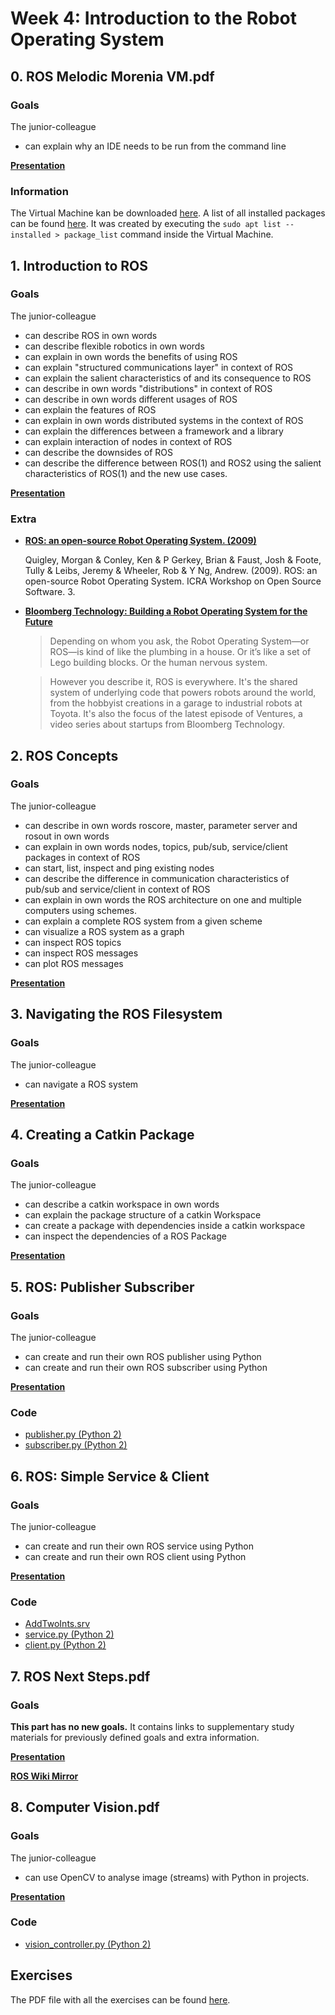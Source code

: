 # Week 4: Introduction to the Robot Operating System

## 0. ROS Melodic Morenia VM.pdf
### Goals
The junior-colleague

* can explain why an IDE needs to be run from the command line 

**[Presentation](0%20ROS%20Melodic%20Morenia%20VM.pdf)**

### Information
The Virtual Machine kan be downloaded [here](https://drive.google.com/file/d/1cHMYKXGKjmLo1-t1yxEdcrVLbpfZMXvg/view?usp=sharing).
A list of all installed packages can be found [here](listings/all_installed_packages.txt).
It was created by executing the `sudo apt list --installed > package_list` command inside the Virtual Machine.

## 1. Introduction to ROS
### Goals
The junior-colleague

* can describe ROS in own words
* can describe flexible robotics in own words
* can explain in own words the benefits of using ROS
* can explain "structured communications layer" in context of ROS
* can explain the salient characteristics of and its consequence to ROS
* can describe in own words  "distributions" in context of  ROS
* can describe in own words different usages of ROS
* can explain the features of ROS
* can explain in own words distributed systems in the context of ROS
* can explain the differences between a framework and a library
* can explain interaction of nodes in context of ROS
* can describe the downsides of ROS
* can describe the difference between ROS(1) and ROS2 using the salient characteristics of ROS(1) and the new use cases.

**[Presentation](1%20Introduction%20to%20ROS.pdf)**

### Extra
- [**ROS: an open-source Robot Operating System. (2009)**](papers/icraoss09-ROS.pdf)

  Quigley, Morgan & Conley, Ken & P Gerkey, Brian & Faust, Josh & Foote, Tully & Leibs, Jeremy & Wheeler, Rob & Y Ng, Andrew. (2009). ROS: an open-source Robot Operating System. ICRA Workshop on Open Source Software. 3. 
  
  
- [**Bloomberg Technology: Building a Robot Operating System for the Future**](https://www.youtube.com/watch?v=Dm7HnQb8n9Y)

   > Depending on whom you ask, the Robot Operating System—or ROS—is kind of like the plumbing in a house. Or it’s like a set of Lego building blocks. Or the human nervous system. 
   
   > However you describe it, ROS is everywhere. It's the shared system of underlying code that powers robots around the world, from the hobbyist creations in a garage to industrial robots at Toyota. It's also the focus of the latest episode of Ventures, a video series about startups from Bloomberg Technology.


## 2. ROS Concepts
### Goals
The junior-colleague

* can describe in own words roscore, master, parameter server and rosout in own words
* can explain in own words nodes, topics, pub/sub, service/client packages in context of ROS
* can start, list, inspect and ping existing nodes
* can describe the difference in communication characteristics of pub/sub and service/client in context of ROS
* can explain in own words the ROS architecture on one and multiple computers using schemes.
* can explain a complete ROS system from a given scheme
* can visualize a ROS system as a graph
* can inspect ROS topics
* can inspect ROS messages
* can plot ROS messages

**[Presentation](2%20ROS%20Concepts.pdf)**


## 3. Navigating the ROS Filesystem
### Goals
The junior-colleague

* can navigate a ROS system


**[Presentation](3%20Navigating%20the%20ROS%20Filesystem.pdf)**


## 4. Creating a Catkin Package
### Goals

The junior-colleague

* can describe a catkin workspace in own words
* can explain the package structure of a catkin Workspace
* can create a package with dependencies inside a catkin workspace
* can inspect the dependencies of a ROS Package


**[Presentation](4%20Creating%20a%20Catkin%20Package.pdf)**

## 5. ROS: Publisher Subscriber
### Goals
The junior-colleague

* can create and run their own ROS publisher using Python
* can create and run their own ROS subscriber using Python

**[Presentation](5%20ROS%20Publisher%20Subscriber.pdf)**

### Code
* [publisher.py (Python 2)](code/python2/publisher.py)
* [subscriber.py (Python 2)](code/python2/subscriber.py)

## 6. ROS: Simple Service & Client
### Goals
The junior-colleague

* can create and run their own ROS service using Python
* can create and run their own ROS client using Python

**[Presentation](6%20ROS%20Simple%20Service%20Client.pdf)**

### Code
* [AddTwoInts.srv](code/AddTwoInts.srv)
* [service.py (Python 2)](code/python2/service.py)
* [client.py (Python 2)](code/python2/client.py)

## 7. ROS Next Steps.pdf
### Goals

**This part has no new goals.** It contains links to supplementary study materials for previously defined goals and extra information.

**[Presentation](7%20ROS%20Next%20Steps.pdf)**

[**ROS Wiki Mirror**](http://wiki.ros.org.ros.informatik.uni-freiburg.de)


## 8. Computer Vision.pdf
### Goals
The junior-colleague

- can use OpenCV to analyse image (streams) with Python in projects.

**[Presentation](8%20Computer%20Vision.pdf)**

### Code
* [vision_controller.py (Python 2)](code/python2/vision_controller.py)

## Exercises
The PDF file with all the exercises can be found [here](exercises/Week%204.pdf).
